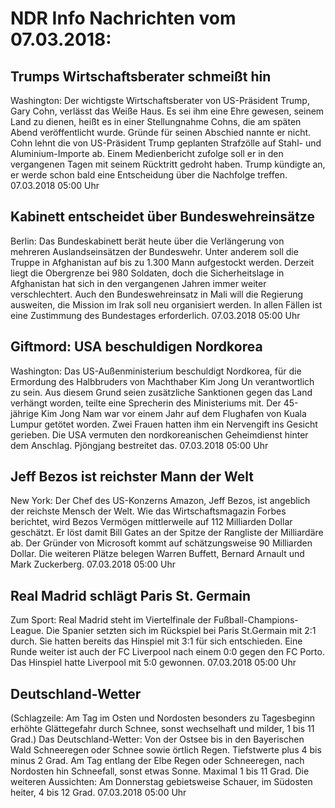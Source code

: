 # NDR Info Nachrichten vom 07.03.2018:


## Trumps Wirtschaftsberater schmeißt hin
Washington: Der wichtigste Wirtschaftsberater von US-Präsident Trump, Gary Cohn, verlässt das Weiße Haus. Es sei ihm eine Ehre gewesen, seinem Land zu dienen, heißt es in einer Stellungnahme Cohns, die am späten Abend veröffentlicht wurde. Gründe für seinen Abschied nannte er nicht. Cohn lehnt die von US-Präsident Trump geplanten Strafzölle auf Stahl- und Aluminium-Importe ab. Einem Medienbericht zufolge soll er in den vergangenen Tagen mit seinem Rücktritt gedroht haben. Trump kündigte an, er werde schon bald eine Entscheidung über die Nachfolge treffen. 07.03.2018 05:00 Uhr 

## Kabinett entscheidet über Bundeswehreinsätze
Berlin: Das Bundeskabinett berät heute über die Verlängerung von mehreren Auslandseinsätzen der Bundeswehr. Unter anderem soll die Truppe in Afghanistan auf bis zu 1.300 Mann aufgestockt werden. Derzeit liegt die Obergrenze bei 980 Soldaten, doch die Sicherheitslage in Afghanistan hat sich in den vergangenen Jahren immer weiter verschlechtert. Auch den Bundeswehreinsatz in Mali will die Regierung ausweiten, die Mission im Irak soll neu organisiert werden. In allen Fällen ist eine Zustimmung des Bundestages erforderlich. 07.03.2018 05:00 Uhr 

## Giftmord: USA beschuldigen Nordkorea
Washington: Das US-Außenministerium beschuldigt Nordkorea, für die Ermordung des Halbbruders von Machthaber Kim Jong Un verantwortlich zu sein. Aus diesem Grund seien zusätzliche Sanktionen gegen das Land verhängt worden, teilte eine Sprecherin des Ministeriums mit. Der 45-jährige Kim Jong Nam war vor einem Jahr auf dem Flughafen von Kuala Lumpur getötet worden. Zwei Frauen hatten ihm ein Nervengift ins Gesicht gerieben. Die USA vermuten den nordkoreanischen Geheimdienst hinter dem Anschlag. Pjöngjang bestreitet das. 07.03.2018 05:00 Uhr 

## Jeff Bezos ist reichster Mann der Welt
New York: Der Chef des US-Konzerns Amazon, Jeff Bezos, ist angeblich der reichste Mensch der Welt. Wie das Wirtschaftsmagazin Forbes berichtet, wird Bezos Vermögen mittlerweile auf 112 Milliarden Dollar geschätzt. Er löst damit Bill Gates an der Spitze der Rangliste der Milliardäre ab. Der Gründer von Microsoft kommt auf schätzungsweise 90 Milliarden Dollar. Die weiteren Plätze belegen Warren Buffett, Bernard Arnault und Mark Zuckerberg. 07.03.2018 05:00 Uhr 

## Real Madrid schlägt Paris St. Germain
Zum Sport:		Real Madrid steht im Viertelfinale der Fußball-Champions-League. Die Spanier setzten sich im Rückspiel bei Paris St.Germain mit 2:1 durch. Sie hatten bereits das Hinspiel mit 3:1 für sich entschieden. Eine Runde weiter ist auch der FC Liverpool nach einem 0:0 gegen den FC Porto. Das Hinspiel hatte Liverpool mit 5:0 gewonnen. 07.03.2018 05:00 Uhr 

## Deutschland-Wetter
(Schlagzeile: Am Tag im Osten und Nordosten besonders zu Tagesbeginn erhöhte Glättegefahr durch Schnee, sonst wechselhaft und milder, 1 bis 11 Grad.) Das Deutschland-Wetter: Von der Ostsee bis in den Bayerischen Wald Schneeregen oder Schnee sowie örtlich Regen. Tiefstwerte plus 4 bis minus 2 Grad. Am Tag entlang der Elbe Regen oder Schneeregen, nach Nordosten hin Schneefall, sonst etwas Sonne. Maximal 1 bis 11 Grad. Die weiteren Aussichten: Am Donnerstag gebietsweise Schauer, im Südosten heiter, 4 bis 12 Grad. 07.03.2018 05:00 Uhr 
